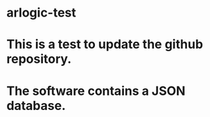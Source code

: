 # arlogic-test
# This is a test to update the github repository.
# The software contains a JSON database.